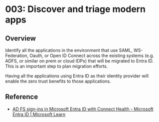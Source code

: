 # 003: Discover and triage modern apps

## Overview

Identify all the applications in the environment that use SAML, WS-Federation, Oauth, or Open ID Connect across the existing systems (e.g. ADFS, or similar on prem or cloud IDPs) that will be migrated to Entra ID. This is an important step to plan migration efforts. 

Having all the applications using Entra ID as their identity provider will enable the zero trust benefits to those applications. 

## Reference

* [AD FS sign-ins in Microsoft Entra ID with Connect Health - Microsoft Entra ID | Microsoft Learn](https://learn.microsoft.com/en-us/entra/identity/hybrid/connect/how-to-connect-health-ad-fs-sign-in)
